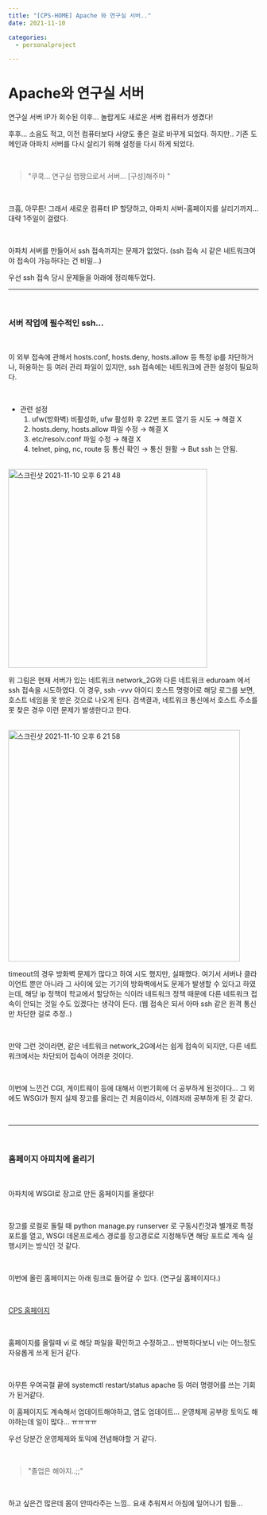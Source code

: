 ```yaml
---
title: "[CPS-HOME] Apache 와 연구실 서버.."
date: 2021-11-10

categories:
  - personalproject

---
```



# Apache와 연구실 서버


연구실 서버 IP가 회수된 이후... 
놀랍게도 새로운 서버 컴퓨터가 생겼다!

후후... 소음도 적고, 이전 컴퓨터보다 사양도 좋은 걸로 바꾸게 되었다.
하지만.. 기존 도메인과 아파치 서버를 다시 살리기 위해 설정을 다시 하게 되었다.

<br>

> "쿠쿡... 연구실 랩짱으로서 서버... [구성]해주마 "

<br>

크흠, 아무튼! 그래서 새로운 컴퓨터 IP 할당하고, 아파치 서버-홈페이지를 살리기까지... 대략 1주일이 걸렸다.

<br>

아파치 서버를 만들어서 ssh 접속까지는 문제가 없었다.
(ssh 접속 시 같은 네트워크여야 접속이 가능하다는 건 비밀...)

우선 ssh 접속 당시 문제들을 아래에 정리해두었다.

---

<br>

### 서버 작업에 필수적인 ssh... 

<br>

이 외부 접속에 관해서 hosts.conf, hosts.deny, hosts.allow 등 특정 ip를 차단하거나, 허용하는 등 여러 관리 파일이 있지만, ssh 접속에는 네트워크에 관한 설정이 필요하다.

<br>

- 관련 설정
    1. ufw(방화벽) 비활성화, ufw 활성화 후 22번 포트 열기 등 시도 → 해결 X
    2. hosts.deny, hosts.allow 파일 수정 → 해결 X
    3. etc/resolv.conf 파일 수정 → 해결 X
    4. telnet, ping, nc, route 등 통신 확인 → 통신 원활 → But ssh 는 안됨.

<br>

<img width="400" alt="스크린샷 2021-11-10 오후 6 21 48" src="https://user-images.githubusercontent.com/47859845/141085906-76b5f5fa-806f-4de6-949d-ea62d10a8c02.png">


위 그림은 현재 서버가 있는 네트워크 network_2G와 다른 네트워크 eduroam 에서 ssh 접속을 시도하였다. 이 경우, ssh -vvv 아이디 호스트 명령어로 해당 로그를 보면, 호스트 네임을 못 받은 것으로 나오게 된다. 검색결과, 네트워크 통신에서 호스트 주소를 못 찾은 경우 이런 문제가 발생한다고 한다.

<br>

<img width="466" alt="스크린샷 2021-11-10 오후 6 21 58" src="https://user-images.githubusercontent.com/47859845/141086004-cd03acb4-a653-4377-87ae-e68d83d25ee8.png">



timeout의 경우 방화벽 문제가 많다고 하여 시도 했지만, 실패했다. 여기서 서버나 클라이언트 뿐만 아니라 그 사이에 있는 기기의 방화벽에서도 문제가 발생할 수 있다고 하였는데, 해당 ip 정책이 학교에서 할당하는 식이라 네트워크 정책 때문에 다른 네트워크 접속이 안되는 것일 수도 있겠다는 생각이 든다. (웹 접속은 되서 아마 ssh 같은 원격 통신만 차단한 걸로 추정..)

<br>

만약 그런 것이라면, 같은 네트워크 network_2G에서는 쉽게 접속이 되지만, 다른 네트워크에서는 차단되어 접속이 어려운 것이다.

<br>

이번에 느낀건 CGI, 게이트웨이 등에 대해서 이번기회에 더 공부하게 된것이다...
그 외에도 WSGI가 뭔지 실제 장고를 올리는 건 처음이라서, 이래저래 공부하게 된 것 같다.

<br>

---

<br>

### 홈페이지 아피치에 올리기

<br>

아파치에 WSGI로 장고로 만든 홈페이지를 올렸다!

<br>

장고를 로컬로 돌릴 때 python manage.py runserver 로 구동시킨것과 별개로 특정 포트를 열고, WSGI 데몬프로세스 경로를 장고경로로 지정해두면 해당 포트로 계속 실행시키는 방식인 것 같다.

<br>

이번에 올린 홈페이지는 아래 링크로 들어갈 수 있다. (연구실 홈페이지다.)

<br>

[CPS 홈페이지](http://cpslab.jejunu.ac.kr/)


<br>

홈페이지를 올릴때 vi 로 해당 파일을 확인하고 수정하고... 반복하다보니 vi는 어느정도 자유롭게 쓰게 된거 같다.

<br>

아무튼 우여곡절 끝에 systemctl restart/status apache 등 여러 명령어를 쓰는 기회가 된거같다.


이 홈페이지도 계속해서 업데이트해야하고, 앱도 업데이트… 운영체제 공부랑 토익도 해야하는데 일이 많다… ㅠㅠㅠㅠ

우선 당분간 운영체제와 토익에 전념해야할 거 같다.

<br>

> "졸업은 해야지..;;"

<br>

하고 싶은건 많은데 몸이 안따라주는 느낌.. 요새 추워져서 아침에 일어나기 힘들…

<br><br>